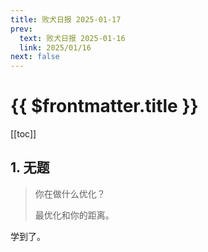 ```yaml
---
title: 败犬日报 2025-01-17
prev:
  text: 败犬日报 2025-01-16
  link: 2025/01/16
next: false
---
```


# {{ $frontmatter.title }}

[[toc]]

## 1. 无题

> 你在做什么优化？
>
> 最优化和你的距离。

学到了。
